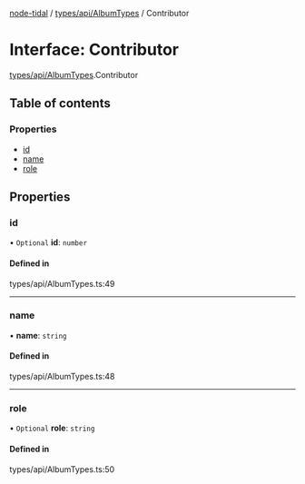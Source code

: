 [node-tidal](../README.md) / [types/api/AlbumTypes](../modules/types_api_AlbumTypes.md) / Contributor

# Interface: Contributor

[types/api/AlbumTypes](../modules/types_api_AlbumTypes.md).Contributor

## Table of contents

### Properties

- [id](types_api_AlbumTypes.Contributor.md#id)
- [name](types_api_AlbumTypes.Contributor.md#name)
- [role](types_api_AlbumTypes.Contributor.md#role)

## Properties

### id

• `Optional` **id**: `number`

#### Defined in

types/api/AlbumTypes.ts:49

___

### name

• **name**: `string`

#### Defined in

types/api/AlbumTypes.ts:48

___

### role

• `Optional` **role**: `string`

#### Defined in

types/api/AlbumTypes.ts:50
